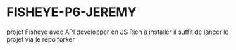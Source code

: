 # FISHEYE-P6-JEREMY
projet Fisheye avec API developper en JS
Rien à installer il suffit de lancer le projet via le répo forker
